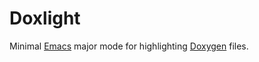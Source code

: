 # Doxlight

Minimal [Emacs](https://www.gnu.org/software/emacs/) major mode for highlighting [Doxygen](http://www.doxygen.org/) files.
